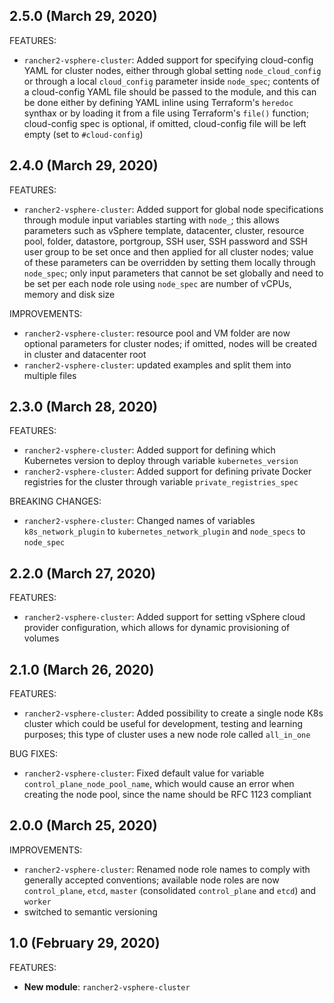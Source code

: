 ## 2.5.0 (March 29, 2020)
FEATURES:
* `rancher2-vsphere-cluster`: Added support for specifying cloud-config YAML for cluster nodes, either through global setting `node_cloud_config` or through a local `cloud_config` parameter inside `node_spec`; contents of a cloud-config YAML file should be passed to the module, and this can be done either by defining YAML inline using Terraform's `heredoc` synthax or by loading it from a file using Terraform's `file()` function; cloud-config spec is optional, if omitted, cloud-config file will be left empty (set to `#cloud-config`)

## 2.4.0 (March 29, 2020)

FEATURES:
* `rancher2-vsphere-cluster`: Added support for global node specifications through module input variables starting with `node_`; this allows parameters such as vSphere template, datacenter, cluster, resource pool, folder, datastore, portgroup, SSH user, SSH password and SSH user group to be set once and then applied for all cluster nodes; value of these parameters can be overridden by setting them locally through `node_spec`; only input parameters that cannot be set globally and need to be set per each node role using `node_spec` are number of vCPUs, memory and disk size

IMPROVEMENTS:
* `rancher2-vsphere-cluster`: resource pool and VM folder are now optional parameters for cluster nodes; if omitted, nodes will be created in cluster and datacenter root
* `rancher2-vsphere-cluster`: updated examples and split them into multiple files

## 2.3.0 (March 28, 2020)
FEATURES:
* `rancher2-vsphere-cluster`: Added support for defining which Kubernetes version to deploy through variable `kubernetes_version`
* `rancher2-vsphere-cluster`: Added support for defining private Docker registries for the cluster through variable `private_registries_spec`

BREAKING CHANGES:
* `rancher2-vsphere-cluster`: Changed names of variables `k8s_network_plugin` to `kubernetes_network_plugin` and `node_specs` to `node_spec`

## 2.2.0 (March 27, 2020)

FEATURES:
* `rancher2-vsphere-cluster`: Added support for setting vSphere cloud provider configuration, which allows for dynamic provisioning of volumes

## 2.1.0 (March 26, 2020)

FEATURES:
* `rancher2-vsphere-cluster`: Added possibility to create a single node K8s cluster which could be useful for development, testing and learning purposes; this type of cluster uses a new node role called `all_in_one`

BUG FIXES:
* `rancher2-vsphere-cluster`: Fixed default value for variable `control_plane_node_pool_name`, which would cause an error when creating the node pool, since the name should be RFC 1123 compliant

## 2.0.0 (March 25, 2020)

IMPROVEMENTS:
* `rancher2-vsphere-cluster`: Renamed node role names to comply with generally accepted conventions; available node roles are now `control_plane`, `etcd`, `master` (consolidated `control_plane` and `etcd`) and `worker`
* switched to semantic versioning

## 1.0 (February 29, 2020)

FEATURES:

* **New module**: `rancher2-vsphere-cluster`

